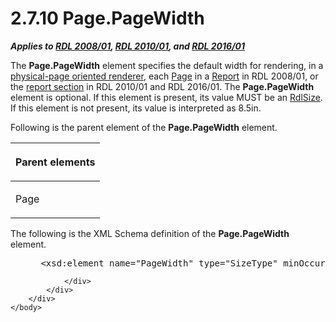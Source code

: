 <html dir="LTR" xmlns:mshelp="http://msdn.microsoft.com/mshelp" xmlns:ddue="http://ddue.schemas.microsoft.com/authoring/2003/5" xmlns:xlink="http://www.w3.org/1999/xlink" xmlns:tool="http://www.microsoft.com/tooltip">
    <head>
        <meta http-equiv="Content-Type" content="text/html; CHARSET=utf-8"></meta>
        <meta name="save" content="history"></meta>
        <title>2.7.10 Page.PageWidth</title>
        <xml>
            <mshelp:toctitle title="2.7.10 Page.PageWidth"></mshelp:toctitle>
            <mshelp:rltitle title="[MS-RDL]: Page.PageWidth"></mshelp:rltitle>
            <mshelp:keyword index="A" term="92004960-1629-4b4b-93bc-5d1ca400942b"></mshelp:keyword>
            <mshelp:attr name="DCSext.ContentType" value="open specification"></mshelp:attr>
            <mshelp:attr name="AssetID" value="92004960-1629-4b4b-93bc-5d1ca400942b"></mshelp:attr>
            <mshelp:attr name="TopicType" value="kbRef"></mshelp:attr>
            <mshelp:attr name="DCSext.Title" value="[MS-RDL]: Page.PageWidth" />
        </xml>
    </head>
    <body>
        <div id="header">
            <h1 class="heading">2.7.10 Page.PageWidth</h1>
        </div>
        <div id="mainSection">
            <div id="mainBody">
                <div id="allHistory" class="saveHistory"></div>
                <div id="sectionSection0" class="section" name="collapseableSection">
                    

<p><b><i>Applies to </i></b><a href="1e855f94-4617-47e4-b89e-0856c6cb420f.htm"><b><i>RDL 2008/01</i></b></a><b><i>,
</i></b><a href="3428e690-a348-4ec7-8a6a-8efb42d2cdee.htm"><b><i>RDL 2010/01</i></b></a><b><i>,
and </i></b><a href="52ce3983-2bfc-4e72-9359-42aaf5fe4509.htm"><b><i>RDL 2016/01</i></b></a></p>

<p>The <b>Page.PageWidth</b> element specifies the default
width for rendering, in a <a href="b2482b3f-74ab-4ca8-a9e5-c07955011743.htm#gt_4d888382-2a0a-42b6-b95b-6a69e33360bc">physical-page
oriented renderer</a>, each <a href="b5e525d5-00d6-4e1a-8813-55f327da6b4c.htm">Page</a>
in a <a href="6bbaafec-020b-406c-b4e7-5e4318b616cb.htm">Report</a> in
RDL 2008/01, or the <a href="b2482b3f-74ab-4ca8-a9e5-c07955011743.htm#gt_b92b7a6f-71a6-458a-9f24-eee390a512cb">report
section</a> in RDL 2010/01 and RDL 2016/01. The <b>Page.PageWidth</b>
element is optional. If this element is present, its value MUST be an <a href="b40c092e-4fe5-4f7b-a0bf-c98df1361c90.htm">RdlSize</a>. If this element
is not present, its value is interpreted as 8.5in.</p>

<p>Following is the parent element of the <b>Page.PageWidth</b>
element.</p>

<table>
 <thead>
  <tr>
   <th>
   <p>Parent elements</p>
   </th>
  </tr>
 </thead>
 <tr>
  <td>
  <p>Page</p>
  </td>
 </tr>
</table>

<p>The following is the XML Schema definition of the <b>Page.PageWidth</b>
element.</p>

<dl>
<dd>
<div><pre> &lt;xsd:element name=&quot;PageWidth&quot; type=&quot;SizeType&quot; minOccurs=&quot;0&quot; /&gt;
</pre></div>
</dd></dl>


                </div>
            </div>
        </div>
    </body>
</html>